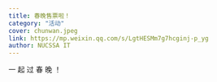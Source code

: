 ```yaml
---
title: 春晚售票啦！
category: "活动"
cover: chunwan.jpeg
link: https://mp.weixin.qq.com/s/LgtHESMm7g7hcginj-p_yg
author: NUCSSA IT
---
```

一 起 过 春 晚 ！
